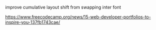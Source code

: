 improve cumulative layout shift from swapping inter font

<https://www.freecodecamp.org/news/15-web-developer-portfolios-to-inspire-you-137fb1743cae/>
